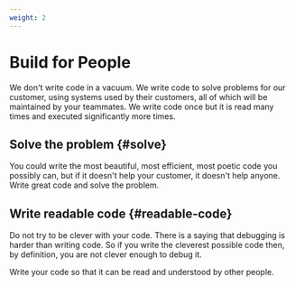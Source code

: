 ```yaml
---
weight: 2
---
```


# Build for People

We don't write code in a vacuum. We write code to solve problems for our customer, using systems used by their customers, all of which will be maintained by your teammates. We write code once but it is read many times and executed significantly more times.

## Solve the problem {#solve}

You could write the most beautiful, most efficient, most poetic code you possibly can, but if it doesn't help your customer, it doesn't help anyone. Write great code and solve the problem.

## Write readable code {#readable-code}

Do not try to be clever with your code. There is a saying that debugging is harder than writing code. So if you write the cleverest possible code then, by definition, you are not clever enough to debug it.

Write your code so that it can be read and understood by other people.
